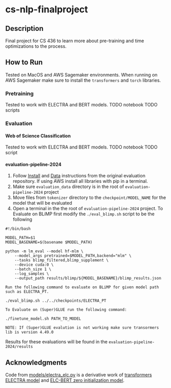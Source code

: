 # cs-nlp-finalproject

## Description
Final project for CS 436 to learn more about pre-training and time 
optimizations to the process.

## How to Run
Tested on MacOS and AWS Sagemaker environments. 
When running on AWS Sagemaker make sure to install the `transformers` and 
`torch` libraries.

### Pretraining
Tested to work with ELECTRA and BERT models.
TODO notebook
TODO scripts

### Evaluation
#### Web of Science Classification
Tested to work with ELECTRA and BERT models.
TODO notebook
TODO script

#### evaluation-pipeline-2024
1. Follow [Install](https://github.com/babylm/evaluation-pipeline-2024/tree/main?tab=readme-ov-file#install) and [Data](https://github.com/babylm/evaluation-pipeline-2024/tree/main?tab=readme-ov-file#data) instructions from the original evaluation repository. If using AWS install all libraries with pip in a terminal.
2. Make sure `evaluation_data` directory is in the root of `evaluation-pipeline-2024` project
3. Move files from `tokenizer` directory to the `checkpoint/MODEL_NAME` for the model that will be evaluated
4. Open a terminal in the the root of `evaluation-pipeline-2024` project.
    To Evaluate on BLiMP first modify the `./eval_blimp.sh` script to be the following
```shell
#!/bin/bash

MODEL_PATH=$1
MODEL_BASENAME=$(basename $MODEL_PATH)

python -m lm_eval --model hf-mlm \
    --model_args pretrained=$MODEL_PATH,backend="mlm" \
    --tasks blimp_filtered,blimp_supplement \
    --device cuda:0 \
    --batch_size 1 \
    --log_samples \
    --output_path results/blimp/${MODEL_BASENAME}/blimp_results.json
```
    Run the following command to evaluate on BLiMP for given model path such as ELECTRA_PT.
```[shell](shell)
./eval_blimp.sh ../../checkpoints/ELECTRA_PT
```

    To Evaluate on (Super)GLUE run the following command:
```shell
./finetune_model.sh PATH_TO_MODEL
```
    NOTE: If (Super)GLUE evalution is not working make sure transormers lib is version 4.49.0 

Results for these evaluations will be found in the `evaluation-pipeline-2024/results`


## Acknowledgments
Code from [models/electra_elc.py](./models/electra_elc.py) is a derivative work
of [transformers ELECTRA model](https://github.com/huggingface/transformers/blob/v4.51.3/src/transformers/models/electra/modeling_electra.py) 
and [ELC-BERT zero initialization model](https://github.com/ltgoslo/elc-bert/blob/main/models/model_elc_bert_zero.py).
